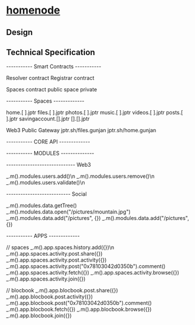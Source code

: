 # <ins>homenode</ins>

## Design


## Technical Specification


----------- Smart Contracts -----------

Resolver contract
Registrar contract

Spaces contract
  public space
  private 


----------- Spaces -------------

home.[ ].jptr
files.[ ].jptr
photos.[ ].jptr
music.[ ].jptr
videos.[ ].jptr
posts.[ ].jptr
savingaccount.[].jptr
[].[].jptr

Web3 Public Gateway
jptr.sh/files.gunjan
jptr.sh/home.gunjan


----------- CORE API -------------


----------- MODULES --------------


----------------------------- Web3

_.m().modules.users.add()\n
_.m().modules.users.remove()\n
_.m().modules.users.validate()\n

--------------------------- Social

_.m().modules.data.getTree()
_.m().modules.data.open("/pictures/mountain.jpg")
_.m().modules.data.add("/pictures", {})
_.m().modules.data.add("/pictures", {})

----------- APPS -------------

// spaces 
_.m().app.spaces.history.add({})\n
_.m().app.spaces.activity.post.share({})
_.m().app.spaces.activity.post.activity({})
_.m().app.spaces.activity.post("0x78103042d0350b").comment()
_.m().app.spaces.activity.fetch({})
_.m().app.spaces.activity.browse({})
_.m().app.spaces.activity.join({})

// blocbook 
_.m().app.blocbook.post.share({})
_.m().app.blocbook.post.activity({})
_.m().app.blocbook.post("0x78103042d0350b").comment()
_.m().app.blocbook.fetch({})
_.m().app.blocbook.browse({})
_.m().app.blocbook.join({})
